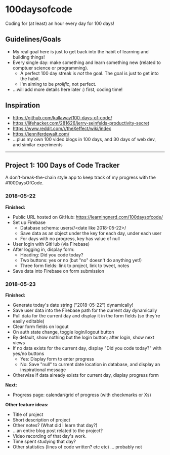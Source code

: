 # 100daysofcode

Coding for (at least) an hour every day for 100 days!

## Guidelines/Goals
  - My real goal here is just to get back into the habit of learning and building things!
  - Every single day: make something and learn something new (related to comptuer science or programming).
    - A perfect 100 day streak is *not* the goal. The goal is just to get into the habit.
    - I'm aiming to be *prolific*, not perfect.
  - ...will add more details here later :) first, coding time!

## Inspiration
  - https://github.com/kallaway/100-days-of-code/
  - https://lifehacker.com/281626/jerry-seinfelds-productivity-secret
  - https://www.reddit.com/r/theXeffect/wiki/index
  - https://jenniferdewalt.com/
  - ...plus my own 100 video blogs in 100 days, and 30 days of web dev, and similar experiments

<hr/>

## Project 1: 100 Days of Code Tracker

A don't-break-the-chain style app to keep track of my progress with the #100DaysOfCode.

### 2018-05-22

**Finished:**
  - Public URL hosted on GitHub: https://learningnerd.com/100daysofcode/
  - Set up Firebase
    - Database schema: users/<uid>/<date like 2018-05-22>/<data for each field>
    - Save data as an object under the key for each day, under each user
    - For days with no progress, key has value of null
  - User login with GitHub (via Firebase)
  - After logging in, display form:
    - Heading: Did you code today?
    - Two buttons: yes or no (but "no" doesn't do anything yet!)
    - Three form fields: link to project, link to tweet, notes
  - Save data into Firebase on form submission

### 2018-05-23

**Finished:**
  - Generate today's date string ("2018-05-22") dynamically!
  - Save user data into the Firebase path for the current day dynamically
  - Pull data for the current day and display it in the form fields (so they're easily editable)
  - Clear form fields on logout
  - On auth state change, toggle login/logout button
  - By default, show nothing but the login button; after login, show next views
  - If no data exists for the current day, display "Did you code today?" with yes/no buttons
    - Yes: Display form to enter progress
    - No: Save "null" to current date location in database, and display an inspirational message
  - Otherwise if data already exists for current day, display progress form

**Next:**
  - Progress page: calendar/grid of progress (with checkmarks or Xs)

**Other feature ideas:**
  - Title of project
  - Short description of project
  - Other notes? (What did I learn that day?)
  - ...an entire blog post related to the project?
  - Video recording of that day's work.
  - Time spent studying that day?
  - Other statistics (lines of code written? etc etc) ... probably not
